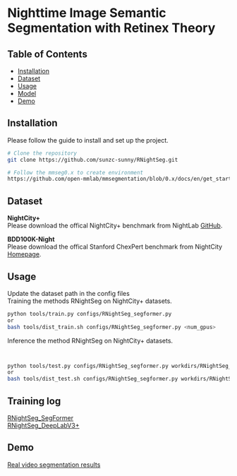 # Nighttime Image Semantic Segmentation with Retinex Theory



## Table of Contents

- [Installation](#installation)
- [Dataset](#dataset)
- [Usage](#usage)
- [Model](#model)
- [Demo](#demo)

## Installation

Please follow the guide to install and set up the project.

```bash
# Clone the repository
git clone https://github.com/sunzc-sunny/RNightSeg.git

# Follow the mmseg0.x to create environment
https://github.com/open-mmlab/mmsegmentation/blob/0.x/docs/en/get_started.md#installation
```


## Dataset

**NightCity+**  <br>
Please download the offical NightCity+ benchmark from NightLab [GitHub](https://github.com/xdeng7/NightLab).

**BDD100K-Night** <br>
Please download the offical Stanford ChexPert benchmark from NightCity [Homepage](https://dmcv.sjtu.edu.cn/people/phd/tanxin/NightCity/index.html).

## Usage
Update the dataset path in the config files<br>
Training the methods RNightSeg on NightCity+ datasets.
```bash
python tools/train.py configs/RNightSeg_segformer.py
or 
bash tools/dist_train.sh configs/RNightSeg_segformer.py <num_gpus>
```
Inference the method RNightSeg on NightCity+ datasets.
```bash


python tools/test.py configs/RNightSeg_segformer.py workdirs/RNightSeg_segformer/latest.pth --eval mIoU
or
bash tools/dist_test.sh configs/RNightSeg_segformer.py workdirs/RNightSeg_segformer/latest.pth <num_gpus> --eval mIoU
```

## Training log
[RNightSeg_SegFormer](./logs/RNightSeg_deeplabv3plus.log)
<br>
[RNightSeg_DeepLabV3+](./logs/RNightSeg_segformer.log)


## Demo

[Real video segmentation results](./videos/seg_video_1.mp4)